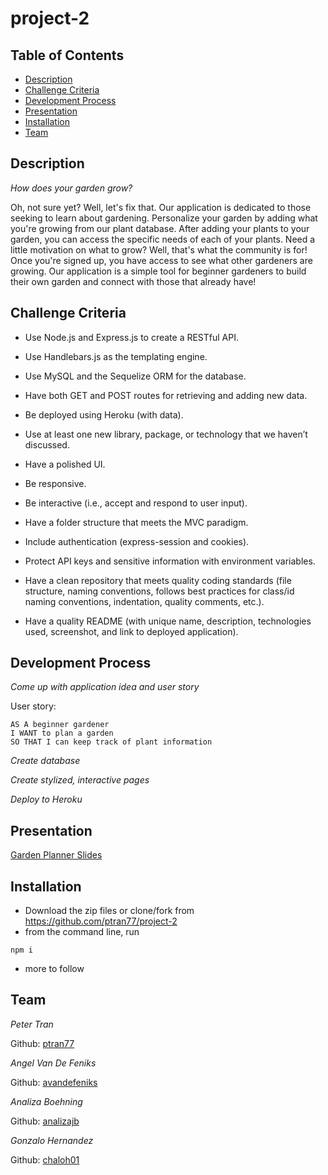 # project-2

## Table of Contents

- [Description](#description)
- [Challenge Criteria](#challenge-criteria)
- [Development Process](#development-process)
- [Presentation](#presentation)
- [Installation](#installation)
- [Team](#team)

## Description

_*How does your garden grow?*_

Oh, not sure yet? Well, let's fix that. Our application is dedicated to those seeking to learn about gardening. Personalize your garden by adding what you're growing from our plant database. After adding your plants to your garden, you can access the specific needs of each of your plants.
Need a little motivation on what to grow? Well, that's what the community is for! Once you're signed up, you have access to see what other gardeners are growing.
Our application is a simple tool for beginner gardeners to build their own garden and connect with those that already have! 

## Challenge Criteria 

- Use Node.js and Express.js to create a RESTful API.

- Use Handlebars.js as the templating engine.

- Use MySQL and the Sequelize ORM for the database.

- Have both GET and POST routes for retrieving and adding new data.

- Be deployed using Heroku (with data).

- Use at least one new library, package, or technology that we haven’t discussed.

- Have a polished UI.

- Be responsive.

- Be interactive (i.e., accept and respond to user input).

- Have a folder structure that meets the MVC paradigm.

- Include authentication (express-session and cookies).

- Protect API keys and sensitive information with environment variables.

- Have a clean repository that meets quality coding standards (file structure, naming conventions, follows best practices for class/id naming conventions, indentation, quality comments, etc.).

- Have a quality README (with unique name, description, technologies used, screenshot, and link to deployed application).

## Development Process

_Come up with application idea and user story_

User story:
```
AS A beginner gardener
I WANT to plan a garden
SO THAT I can keep track of plant information
```

_Create database_

_Create stylized, interactive pages_

_Deploy to Heroku_

## Presentation

[Garden Planner Slides](https://docs.google.com/presentation/d/1SDK5P7pPKacl9kHSVmECmvhrcDqN86WU9VKHXsJtzis/edit?usp=sharing)

## Installation

- Download the zip files or clone/fork from https://github.com/ptran77/project-2
- from the command line, run 
```
npm i
```
- more to follow

## Team

*Peter Tran*

Github: [ptran77](https://github.com/ptran77)

*Angel Van De Feniks*

Github: [avandefeniks](https://github.com/avandefeniks)

*Analiza Boehning*

Github: [analizajb](https://github.com/analizajb)

*Gonzalo Hernandez*

Github: [chaloh01](https://github.com/chalo01)

